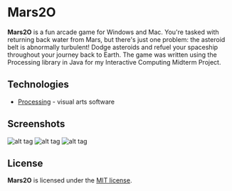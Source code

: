 # Mars2O
**Mars2O** is a fun arcade game for Windows and Mac. You're tasked with returning back water from Mars, but there's just one problem: the asteroid belt is abnormally turbulent! Dodge asteroids and refuel your spaceship throughout your journey back to Earth. The game was written using the Processing library in Java for my Interactive Computing Midterm Project.

## Technologies
* [Processing](https://processing.org/reference/libraries/) - visual arts software

## Screenshots
![alt tag](http://i.imgur.com/90CIfi5.png)
![alt tag](http://i.imgur.com/OnzVfU9.png)
![alt tag](http://i.imgur.com/iFwVCdl.png)

## License
**Mars2O** is licensed under the [MIT license](LICENSE).
